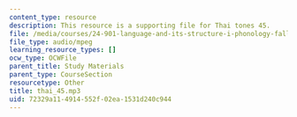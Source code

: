 ```yaml
---
content_type: resource
description: This resource is a supporting file for Thai tones 45.
file: /media/courses/24-901-language-and-its-structure-i-phonology-fall-2010/72329a114914552f02ea1531d240c944_thai_45.mp3
file_type: audio/mpeg
learning_resource_types: []
ocw_type: OCWFile
parent_title: Study Materials
parent_type: CourseSection
resourcetype: Other
title: thai_45.mp3
uid: 72329a11-4914-552f-02ea-1531d240c944
---
```

